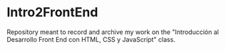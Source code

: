 # Intro2FrontEnd
Repository meant to record and archive my work on the "Introducción al Desarrollo Front End con HTML, CSS y JavaScript" class. 
